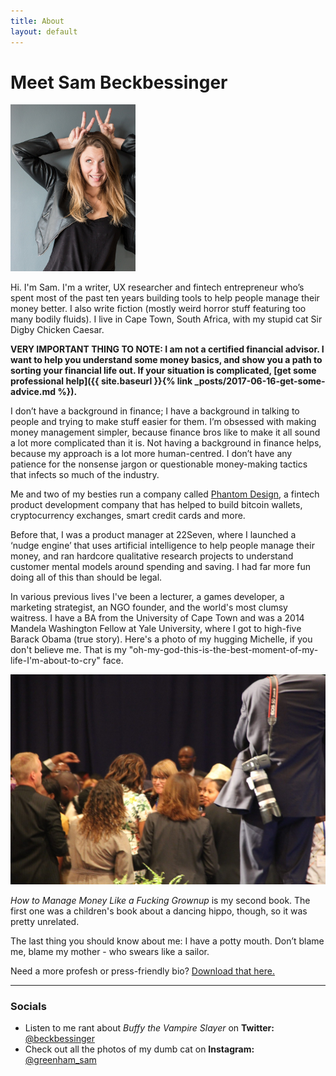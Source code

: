 ```yaml
---
title: About
layout: default
---
```

# Meet Sam Beckbessinger
<img src="images/sambeckbessinger.jpg" alt="Sam Beckbessinger" style="max-width:200px">

Hi. I'm Sam. I'm a writer, UX researcher and fintech entrepreneur who’s spent most of the past ten years building tools to help people manage their money better. I also write fiction (mostly weird horror stuff featuring too many bodily fluids). I live in Cape Town, South Africa, with my stupid cat Sir Digby Chicken Caesar.

**VERY IMPORTANT THING TO NOTE: I am not a certified financial advisor. I want to help you understand some money basics, and show you a path to sorting your financial life out. If your situation is complicated, [get some professional help]({{ site.baseurl }}{% link _posts/2017-06-16-get-some-advice.md %}).**

I don’t have a background in finance; I have a background in talking to people and trying to make stuff easier for them. I’m obsessed with making money management simpler, because finance bros like to make it all sound a lot more complicated than it is. Not having a background in finance helps, because my approach is a lot more human-centred. I don’t have any patience for the nonsense jargon or questionable money-making tactics that infects so much of the industry.

Me and two of my besties run a company called [Phantom Design](http://phantom.design/), a fintech product development company that has helped to build bitcoin wallets, cryptocurrency exchanges, smart credit cards and more.

Before that, I was a product manager at 22Seven, where I launched a ‘nudge engine’ that uses artificial intelligence to help people manage their money, and ran hardcore qualitative research projects to understand customer mental models around spending and saving. I had far more fun doing all of this than should be legal.

In various previous lives I've been a lecturer, a games developer, a marketing strategist, an NGO founder, and the world's most clumsy waitress. I have a BA from the University of Cape Town and was a 2014 Mandela Washington Fellow at Yale University, where I got to high-five Barack Obama (true story). Here's a photo of my hugging Michelle, if you don't believe me. That is my "oh-my-god-this-is-the-best-moment-of-my-life-I'm-about-to-cry" face.

<img src="images/michelle.jpg" alt="Michelle Obama yo" style="max-width:100%">

*How to Manage Money Like a Fucking Grownup* is my second book. The first one was a children's book about a dancing hippo, though, so it was pretty unrelated.

The last thing you should know about me: I have a potty mouth. Don’t blame me, blame my mother - who swears like a sailor.

Need a more profesh or press-friendly bio? <a href="/downloads/Formal Biography - Sam Beckbessinger.pdf" download>Download that here.</a>

----------------

### Socials

- Listen to me rant about *Buffy the Vampire Slayer* on **Twitter:** [@beckbessinger](https://twitter.com/beckbessinger)
- Check out all the photos of my dumb cat on **Instagram:** [@greenham_sam](https://www.instagram.com/greenham_sam/)
